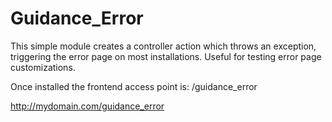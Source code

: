 # Guidance_Error

This simple module creates a controller action which throws an exception, triggering the error page on most installations.  Useful for testing error page customizations.

Once installed the frontend access point is: /guidance_error

http://mydomain.com/guidance_error
